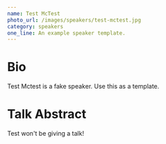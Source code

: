 ```yaml
---
name: Test McTest
photo_url: /images/speakers/test-mctest.jpg
category: speakers
one_line: An example speaker template.
---
```


Bio
====
Test Mctest is a fake speaker.  Use this as a template.

Talk Abstract
=============
Test won't be giving a talk!
